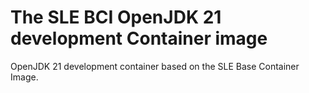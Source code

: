 # The SLE BCI OpenJDK 21 development Container image

OpenJDK 21 development container based on the SLE Base Container Image.
